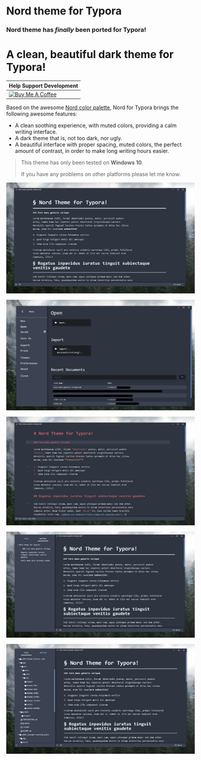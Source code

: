 
# **Nord** theme for Typora

### **Nord** theme has *finally* been ported for Typora!

# A clean, beautiful dark theme for Typora!


| Help Support Development                                     |                   
| ------------------------------------------------------------ | 
| <a href="https://www.buymeacoffee.com/chrisbouronikos" target="_blank"><img src="https://cdn.buymeacoffee.com/buttons/default-red.png" alt="Buy Me A Coffee" width="360" height="80"></a> | 


Based on the awesome [Nord color palette](https://www.nordtheme.com/), Nord for Typora brings the following awesome features:

- A clean soothing experience, with muted colors, providing a calm writing interface.
- A dark theme that is, not too dark, nor ugly. 
- A beautiful interface with proper spacing, muted colors, the perfect amount of contrast, in order to make long writing hours easier.

> This theme has only been tested on **Windows 10**. 
>
> If you have any problems on other platforms please let me know.

![](/media/nord1.png)

![](/media/nord2.png)

![](/media/nord3.png)

![](/media/nord4.png)

![](/media/nord5.png)
